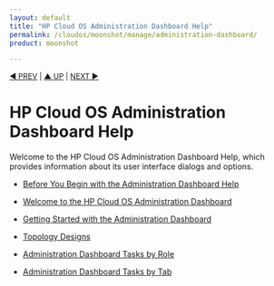 ```yaml
---
layout: default
title: "HP Cloud OS Administration Dashboard Help"
permalink: /cloudos/moonshot/manage/administration-dashboard/
product: moonshot

---
```




<script> 

function PageRefresh { 
onLoad="window.refresh"
}

PageRefresh();

</script>


<p style="font-size: small;"> <a href="/cloudos/moonshot/manage/">&#9664; PREV</a> | <a href="/cloudos/moonshot/manage/">&#9650; UP</a> | <a href="/cloudos/moonshot/manage/administration-dashboard/before-you-begin/">NEXT &#9654;</a> </p>

# HP Cloud OS Administration Dashboard Help

Welcome to the HP Cloud OS Administration Dashboard Help, which provides information about its user interface dialogs and options.

<!--
* Coming soon in the format of other HP Cloud OS topics on this documentation site. For now, please see <a href="http://docs.hpcloud.com/cloudos/administration-dashboard/index.htm">this copy on the website</a>. 
-->

* [Before You Begin with the Administration Dashboard Help](/cloudos/moonshot/manage/administration-dashboard/before-you-begin/)

* [Welcome to the HP Cloud OS Administration Dashboard](/cloudos/moonshot/manage/administration-dashboard/welcome/)

* [Getting Started with the Administration Dashboard](/cloudos/moonshot/manage/administration-dashboard/getting-started/)

* [Topology Designs](/cloudos/moonshot/manage/administration-dashboard/topology-designs/)

* [Administration Dashboard Tasks by Role](/cloudos/moonshot/manage/administration-dashboard/tasks-by-role/)

* [Administration Dashboard Tasks by Tab](/cloudos/moonshot/manage/administration-dashboard/tasks-by-tab/)




